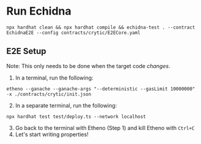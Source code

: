 # Run Echidna 

```
npx hardhat clean && npx hardhat compile && echidna-test . --contract EchidnaE2E --config contracts/crytic/E2ECore.yaml

```

## E2E Setup

Note: This only needs to be done when the target code *changes*.

1. In a terminal, run the following: 
```
etheno --ganache --ganache-args "--deterministic --gasLimit 10000000" -x ./contracts/crytic/init.json
```
2. In a separate terminal, run the following: 
```
npx hardhat test test/deploy.ts --network localhost
```
3. Go back to the terminal with Etheno (Step 1) and kill Etheno with `Ctrl+C`
4. Let's start writing properties! 
